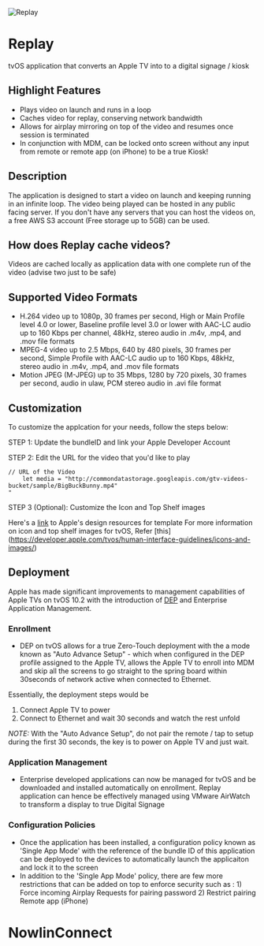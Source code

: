 ![Replay](./Replay_.png)

# Replay

tvOS application that converts an Apple TV into to a digital signage / kiosk

## Highlight Features

- Plays video on launch and runs in a loop
- Caches video for replay, conserving network bandwidth 
- Allows for airplay mirroring on top of the video and resumes once session is terminated
- In conjunction with MDM, can be locked onto screen without any input from remote or remote app (on iPhone) to be a true Kiosk!


## Description

The application is designed to start a video on launch and keeping running in an infinite loop. The video being played can be hosted in any public facing server. If you don't have any servers that you can host the videos on, a free AWS S3 account (Free storage up to 5GB) can be used.

## How does Replay cache videos?

Videos are cached locally as application data with one complete run of the video (advise two just to be safe)

## Supported Video Formats

-	H.264 video up to 1080p, 30 frames per second, High or Main Profile level 4.0 or lower, Baseline profile level 3.0 or lower with AAC-LC audio up to 160 Kbps per channel, 48kHz, stereo audio in .m4v, .mp4, and .mov file formats
-	MPEG-4 video up to 2.5 Mbps, 640 by 480 pixels, 30 frames per second, Simple Profile with AAC-LC audio up to 160 Kbps, 48kHz, stereo audio in .m4v, .mp4, and .mov file formats 
-	Motion JPEG (M-JPEG) up to 35 Mbps, 1280 by 720 pixels, 30 frames per second, audio in ulaw, PCM stereo audio in .avi file format

## Customization

To customize the applcation for your needs, follow the steps below:

STEP 1: Update the bundleID and link your Apple Developer Account

STEP 2: Edit the URL for the video that you'd like to play 

```
// URL of the Video
    let media = "http://commondatastorage.googleapis.com/gtv-videos-bucket/sample/BigBuckBunny.mp4"
"
```

STEP 3 (Optional): Customize the Icon and Top Shelf images

Here's a [link](https://developer.apple.com/design/resources/) to Apple's design resources for template
For more information on icon and top shelf images for tvOS, Refer [this] (https://developer.apple.com/tvos/human-interface-guidelines/icons-and-images/)

## Deployment

Apple has made significant improvements to management capabilities of Apple TVs on tvOS 10.2 with the introduction of [DEP](https://support.apple.com/en-us/HT204142) and Enterprise Application Management.

### Enrollment

- DEP on tvOS allows for a true Zero-Touch deployment with the a mode known as "Auto Advance Setup" - which when configured in the DEP profile assigned to the Apple TV, allows the Apple TV to enroll into MDM and skip all the screens to go straight to the spring board within 30seconds of network active when connected to Ethernet. 

Essentially, the deployment steps would be 
1) Connect Apple TV to power 
2) Connect to Ethernet and wait 30 seconds and watch the rest unfold

*NOTE:* With the "Auto Advance Setup", do not pair the remote / tap to setup during the first 30 seconds, the key is to power on Apple TV and just wait.

### Application Management

- Enterprise developed applications can now be managed for tvOS and be downloaded and installed automatically on enrollment. Replay application can hence be effectively managed using VMware AirWatch to transform a display to true Digital Signage

### Configuration Policies

- Once the application has been installed, a configuration policy known as 'Single App Mode' with the reference of the bundle ID of this application can be deployed to the devices to automatically launch the applicaiton and lock it to the screen
- In addition to the 'Single App Mode' policy, there are few more restrictions that can be added on top to enforce security such as : 1) Force incoming Airplay Requests for pairing password 2) Restrict pairing Remote app (iPhone)




# NowlinConnect
